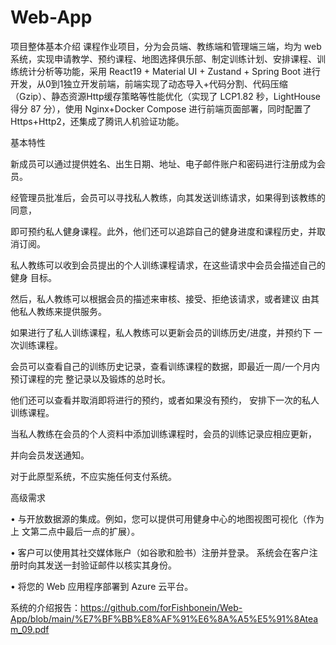 # Web-App
项目整体基本介绍
课程作业项目，分为会员端、教练端和管理端三端，均为 web 系统，实现申请教学、预约课程、地图选择俱乐部、制定训练计划、安排课程、训练统计分析等功能，采用 React19 + Material UI + Zustand + Spring Boot 进行开发，从0到1独立开发前端，前端实现了动态导入+代码分割、代码压缩（Gzip）、静态资源Http缓存策略等性能优化（实现了 LCP1.82 秒，LightHouse 得分 87 分），使用 Nginx+Docker Compose 进行前端页面部署，同时配置了 Https+Http2，还集成了腾讯人机验证功能。

基本特性

新成员可以通过提供姓名、出生日期、地址、电子邮件账户和密码进行注册成为会员。

经管理员批准后，会员可以寻找私人教练，向其发送训练请求，如果得到该教练的同意，

即可预约私人健身课程。此外，他们还可以追踪自己的健身进度和课程历史，并取消订阅。 

私人教练可以收到会员提出的个人训练课程请求，在这些请求中会员会描述自己的健身 目标。

然后，私人教练可以根据会员的描述来审核、接受、拒绝该请求，或者建议 由其他私人教练来提供服务。 

如果进行了私人训练课程，私人教练可以更新会员的训练历史/进度，并预约下 一次训练课程。

会员可以查看自己的训练历史记录，查看训练课程的数据，即最近一周/一个月内预订课程的完 整记录以及锻炼的总时长。

他们还可以查看并取消即将进行的预约，或者如果没有预约， 安排下一次的私人训练课程。

当私人教练在会员的个人资料中添加训练课程时，会员的训练记录应相应更新，

并向会员发送通知。

对于此原型系统，不应实施任何支付系统。

高级需求

• 与开放数据源的集成。例如，您可以提供可用健身中心的地图视图可视化（作为上 文第二点中最后一点的扩展）。

• 客户可以使用其社交媒体账户（如谷歌和脸书）注册并登录。 系统会在客户注册时向其发送一封验证邮件以核实其身份。

• 将您的 Web 应用程序部署到 Azure 云平台。

系统的介绍报告：https://github.com/forFishbonein/Web-App/blob/main/%E7%BF%BB%E8%AF%91%E6%8A%A5%E5%91%8Ateam_09.pdf

